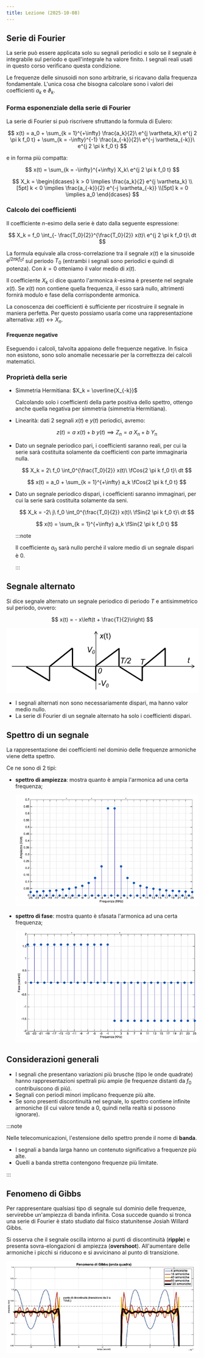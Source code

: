 ```yaml
---
title: Lezione (2025-10-08)
---
```


## Serie di Fourier

La serie può essere applicata solo su segnali periodici e solo se il segnale è
integrabile sul periodo e quell'integrale ha valore finito. I segnali reali
usati in questo corso verificano questa condizione.

Le frequenze delle sinusoidi non sono arbitrarie, si ricavano dalla frequenza
fondamentale. L'unica cosa che bisogna calcolare sono i valori dei coefficienti
$a_k$ e $\vartheta_k$.

### Forma esponenziale della serie di Fourier

La serie di Fourier si può riscrivere sfruttando la formula di Eulero:

$$
x(t) = a_0
     + \sum_{k = 1}^{+\infty} \frac{a_k}{2}\ e^{j \vartheta_k}\ e^{j 2 \pi k f_0 t}
     + \sum_{k = -\infty}^{-1} \frac{a_{-k}}{2}\ e^{-j \vartheta_{-k}}\ e^{j 2 \pi k f_0 t}
$$

e in forma più compatta:

$$
x(t) = \sum_{k = -\infty}^{+\infty} X_k\ e^{j 2 \pi k f_0 t}
$$

$$
X_k = \begin{dcases}
k > 0 \implies \frac{a_k}{2} e^{j \vartheta_k} \\[5pt]
k < 0 \implies \frac{a_{-k}}{2} e^{-j \vartheta_{-k}} \\[5pt]
k = 0 \implies a_0
\end{dcases}
$$

### Calcolo dei coefficienti

Il coefficiente $n$-esimo della serie è dato dalla seguente espressione:

$$
X_k = f_0 \int_{- \frac{T_0}{2}}^{\frac{T_0}{2}} x(t)\ e^{j 2 \pi k f_0 t}\ dt
$$

La formula equivale alla cross-correlazione tra il segnale $x(t)$ e la sinusoide
$e^{j 2 \pi k f_0 t}$ sul periodo $T_0$ (entrambi i segnali sono periodici e
quindi di potenza). Con $k = 0$ otteniamo il valor medio di $x(t)$.

Il coefficiente $X_k$ ci dice quanto l'armonica $k$-esima è presente nel segnale
$x(t)$. Se $x(t)$ non contiene quella frequenza, il esso sarà nullo, altrimenti
fornirà modulo e fase della corrispondente armonica.

La conoscenza dei coefficienti è sufficiente per ricostruire il segnale in
maniera perfetta. Per questo possiamo usarla come una rappresentazione
alternativa: $x(t) \leftrightarrow X_n$.

#### Frequenze negative

Eseguendo i calcoli, talvolta appaiono delle frequenze negative. In fisica non
esistono, sono solo anomalie necessarie per la correttezza dei calcoli
matematici.

### Proprietà della serie

- Simmetria Hermitiana: $X_k = \overline{X_{-k}}$

  Calcolando solo i coefficienti della parte positiva dello spettro, ottengo
  anche quella negativa per simmetria (simmetria Hermitiana).

- Linearità: dati 2 segnali $x(t)$ e $y(t)$ periodici, avremo:

  $$
  z(t) = a\ x(t) + b\ y(t) \implies Z_n = a\ X_n + b\ Y_n
  $$

- Dato un segnale periodico pari, i coefficienti saranno reali, per cui la serie
  sarà costituita solamente da coefficienti con parte immaginaria nulla.

  $$
  X_k = 2\ f_0 \int_0^{\frac{T_0}{2}} x(t)\ \fCos{2 \pi k f_0 t}\ dt
  $$

  $$
  x(t) = a_0 + \sum_{k = 1}^{+\infty} a_k \fCos{2 \pi k f_0 t}
  $$

- Dato un segnale periodico dispari, i coefficienti saranno immaginari, per cui
  la serie sarà costituita solamente da seni.

  $$
  X_k = -2\ j\ f_0 \int_0^{\frac{T_0}{2}} x(t)\ \fSin{2 \pi k f_0 t}\ dt
  $$

  $$
  x(t) = \sum_{k = 1}^{+\infty} a_k \fSin{2 \pi k f_0 t}
  $$

  :::note

  Il coefficiente $a_0$ sarà nullo perché il valore medio di un segnale dispari
  è $0$.

  :::

## Segnale alternato

Si dice segnale alternato un segnale periodico di periodo $T$ e antisimmetrico
sul periodo, ovvero:

$$
x(t) = - x\left(t + \frac{T}{2}\right)
$$

![Esempio di segnale alternato](../../../../../images/elaborazione-dei-segnali/segnale-alternato.png)

- I segnali alternati non sono necessariamente dispari, ma hanno valor medio
  nullo.
- La serie di Fourier di un segnale alternato ha solo i coefficienti dispari.

## Spettro di un segnale

La rappresentazione dei coefficienti nel dominio delle frequenze armoniche viene
detta spettro.

Ce ne sono di 2 tipi:

- **spettro di ampiezza**: mostra quanto è ampia l'armonica ad una certa
  frequenza;

  ![Esempio rappresentazione spettro d'ampiezza di un onda quadra](../../../../../images/elaborazione-dei-segnali/spettro-ampiezza-onda-quadra.png)

- **spettro di fase**: mostra quanto è sfasata l'armonica ad una certa
  frequenza;

  ![Esempio rappresentazione spettro di fase di un onda quadra](../../../../../images/elaborazione-dei-segnali/spettro-fase-onda-quadra.png)

## Considerazioni generali

- I segnali che presentano variazioni più brusche (tipo le onde quadrate) hanno
  rappresentazioni spettrali più ampie (le frequenze distanti da $f_0$
  contribuiscono di più).
- Segnali con periodi minori implicano frequenze più alte.
- Se sono presenti discontinuità nel segnale, lo spettro contiene infinite
  armoniche (il cui valore tende a 0, quindi nella realtà si possono ignorare).

:::note

Nelle telecomunicazioni, l'estensione dello spettro prende il nome di **banda**.

- I segnali a banda larga hanno un contenuto significativo a frequenze più alte.
- Quelli a banda stretta contengono frequenze più limitate.

:::

## Fenomeno di Gibbs

Per rappresentare qualsiasi tipo di segnale sul dominio delle frequenze,
servirebbe un'ampiezza di banda infinita. Cosa succede quando si tronca una
serie di Fourier è stato studiato dal fisico statunitense Josiah Willard Gibbs.

Si osserva che il segnale oscilla intorno ai punti di discontinuità (**ripple**)
e presenta sovra-elongazioni di ampiezza (**overshoot**). All'aumentare delle
armoniche i picchi si riducono e si avvicinano al punto di transizione.

![Rappresentazione del fenomeno di Gibbs](../../../../../images/elaborazione-dei-segnali/fenomeno-di-gibbs.png)
